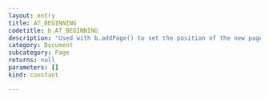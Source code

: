 ```yaml
---
layout: entry
title: AT_BEGINNING
codetitle: b.AT_BEGINNING
description: 'Used with b.addPage() to set the position of the new page in the book.'
category: Document
subcategory: Page
returns: null
parameters: []
kind: constant

---
```

